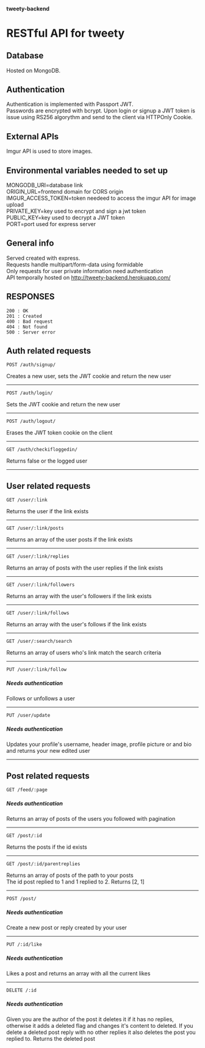 #### tweety-backend
# RESTful API for tweety

## Database
Hosted on MongoDB.

## Authentication
Authentication is implemented with Passport JWT.  
Passwords are encrypted with bcrypt. Upon login or signup a JWT token is issue using RS256 algorythm and send to the client via HTTPOnly Cookie.

## External APIs
Imgur API is used to store images.

## Environmental variables needed to set up
MONGODB_URI=database link  
ORIGIN_URL=frontend domain for CORS origin  
IMGUR_ACCESS_TOKEN=token needeed to access the imgur API for image upload  
PRIVATE_KEY=key used to encrypt and sign a jwt token  
PUBLIC_KEY=key used to decrypt a JWT token  
PORT=port used for express server  

## General info
Served created with express.  
Requests handle multipart/form-data using formidable  
Only requests for user private information need authentication  
API temporally hosted on http://tweety-backend.herokuapp.com/

## RESPONSES


    200 : OK
    201 : Created
    400 : Bad request
    404 : Not found
    500 : Server error

## Auth related requests

`POST /auth/signup/`

Creates a new user, sets the JWT cookie and return the new user

---
    
`POST /auth/login/`

Sets the JWT cookie and return the new user

---

`POST /auth/logout/`

Erases the JWT token cookie on the client

---

`GET /auth/checkifloggedin/`

Returns false or the logged user

---

## User related requests

`GET /user/:link`

Returns the user if the link exists

---
  

`GET /user/:link/posts`

Returns an array of the user posts if the link exists

---
  
`GET /user/:link/replies`

Returns an array of posts with the user replies if the link exists

---

`GET /user/:link/followers`

Returns an array with the user's followers if the link exists

---

`GET /user/:link/follows`

Returns an array with the user's follows if the link exists

---

`GET /user/:search/search`

Returns an array of users who's link match the search criteria

---

`PUT /user/:link/follow`


##### Needs authentication  
Follows or unfollows a user

---

`PUT /user/update`


##### Needs authentication
Updates your profile's username, header image, profile picture or and bio and returns your new edited user

---

## Post related requests

`GET /feed/:page`


##### Needs authentication
Returns an array of posts of the users you followed with pagination

---

`GET /post/:id`

Returns the posts if the id exists

---

`GET /post/:id/parentreplies`

Returns an array of posts of the path to your posts  
The id post replied to 1 and 1 replied to 2. Returns [2, 1]

---

`POST /post/`


##### Needs authentication
Create a new post or reply created by your user

---

`PUT /:id/like`

##### Needs authentication
Likes a post and returns an array with all the current likes

---

`DELETE /:id`

##### Needs authentication
Given you are the author of the post it deletes it if it has no replies, otherwise it adds a deleted flag and changes it's content to deleted. If you delete a deleted post reply with no other replies it also deletes the post you replied to. Returns the deleted post
